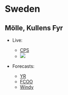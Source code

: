 # Sweden

## Mölle, Kullens Fyr

* Live:
  - [CPS](https://holfuy.com/en/weather/597)
  - <img src="https://widget.holfuy.com/?station=597&su=m/s&t=C&lang=en&mode=rose&size=400"/>

* Forecasts:
  - [YR](https://www.yr.no/en/coast/forecast/2-2691501/Sweden/Sk%C3%A5ne/H%C3%B6gan%C3%A4s%20Municipality/M%C3%B6lle)
  - [FCOO](https://app.fcoo.dk/ifm-maps/#domain=denmark&zoom=11.25&lat=56.2365&lon=12.5211&layer=fcoo%20standard&overlays=Short%20range%20forecasts.wind%252CShort%20range%20forecasts.windspeed&level=0)
  - [Windy](https://www.windy.com/56.293/12.473?56.288,12.473,14,m:feYagvW)
  
